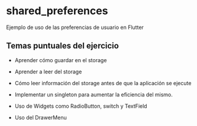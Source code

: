 # shared_preferences

Ejemplo de uso de las preferencias de usuario en Flutter

## Temas puntuales del ejercicio

- Aprender cómo guardar en el storage

- Aprender a leer del storage

- Cómo leer información del storage antes de que la aplicación se ejecute

- Implementar un singleton para aumentar la eficiencia del mismo.

- Uso de Widgets como RadioButton, switch y TextField

- Uso del DrawerMenu 
